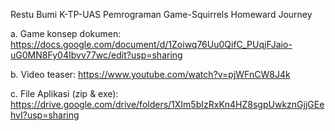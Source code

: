 Restu Bumi K-TP-UAS Pemrograman Game-Squirrels Homeward Journey

a. Game konsep dokumen: https://docs.google.com/document/d/1Zoiwq76Uu0QifC_PUqjFJaio-uG0MN8Fy04Ibvv77wc/edit?usp=sharing

b. Video teaser: https://www.youtube.com/watch?v=pjWFnCW8J4k

c. File Aplikasi (zip & exe): https://drive.google.com/drive/folders/1XIm5bIzRxKn4HZ8sgpUwkznGjjGEehvI?usp=sharing
